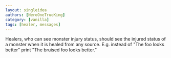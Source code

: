 ```yaml
---
layout: singleidea
authors: [NeroOneTrueKing]
category: [vanilla]
tags: [healer, messages]
---
```

Healers, who can see monster injury status, should see the injured status of a
monster when it is healed from any source. E.g. instead of "The foo looks
better" print "The bruised foo looks better."
